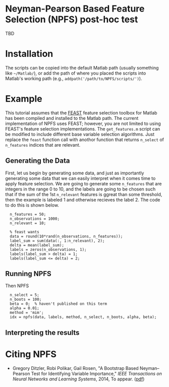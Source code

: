 # Neyman-Pearson Based Feature Selection (NPFS) post-hoc test

TBD

# Installation
The scripts can be copied into the default Matlab path (usually something like `~/Matlab/`), or add the path of where you placed the scripts into Matlab's working path (e.g., `addpath('/path/to/NPFS/scripts/')`).

# Example

This tutorial assumes that the [FEAST](http://www.cs.man.ac.uk/~gbrown/fstoolbox/) feature selection toolbox for Matlab has been compiled and installed to the Matlab path. The current implementation of NPFS uses FEAST; however, you are not limited to using FEAST's feature selection implementations. The `get_features.m` script can be modified to include different base variable selection algorithms. Just replace the `feast` function call with anothor function that returns `n_select` of `n_features` indices that are relevant.  

## Generating the Data

First, let us begin by generating some data, and just as importantly generating some data that we can easily interpret when it comes time to apply feature selection. We are going to generate some `n_features` that are integers in the range 0 to 10, and the labels are going to be chosen such that if the sum of the 1st `n_relevant` features is ggreat than some threshold, then the example is labeled 1 and otherwise recieves the label 2. The code to do this is shown below.  

```
  n_features = 50;
  n_observations = 1000; 
  n_relevant = 10;

  % feast wants 
  data = round(10*rand(n_observations, n_features));
  label_sum = sum(data(:, 1:n_relevant), 2);
  delta = mean(label_sum);
  labels = zeros(n_observations, 1);
  labels(label_sum > delta) = 1;
  labels(label_sum <= delta) = 2;
```


## Running NPFS

Then NPFS

```
  n_select = 5;
  n_boots = 100;
  beta = 0;  % haven't published on this term
  alpha = 0.01;
  method = 'mim';
  idx = npfs(data, labels, method, n_select, n_boots, alpha, beta);
```


## Interpreting the results 

# Citing NPFS
* Gregory Ditzler, Robi Polikar, Gail Rosen, "A Bootstrap Based Neyman–Pearson Test for Identifying Variable Importance," *IEEE Transactions on Neural Networks and Learning Systems*, 2014, To appear. ([pdf](http://gditzler.github.io/publications/tnnls2014.pdf))


